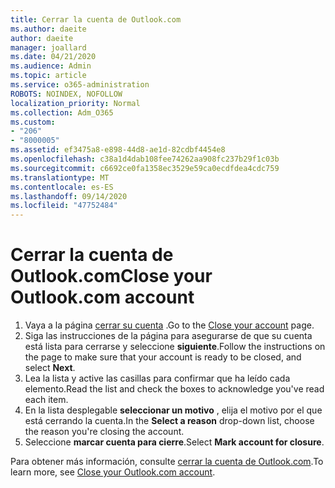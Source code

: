 ```yaml
---
title: Cerrar la cuenta de Outlook.com
ms.author: daeite
author: daeite
manager: joallard
ms.date: 04/21/2020
ms.audience: Admin
ms.topic: article
ms.service: o365-administration
ROBOTS: NOINDEX, NOFOLLOW
localization_priority: Normal
ms.collection: Adm_O365
ms.custom:
- "206"
- "8000005"
ms.assetid: ef3475a8-e898-44d8-ae1d-82cdbf4454e8
ms.openlocfilehash: c38a1d4dab108fee74262aa908fc237b29f1c03b
ms.sourcegitcommit: c6692ce0fa1358ec3529e59ca0ecdfdea4cdc759
ms.translationtype: MT
ms.contentlocale: es-ES
ms.lasthandoff: 09/14/2020
ms.locfileid: "47752484"
---
```

# <a name="close-your-outlookcom-account"></a><span data-ttu-id="645c8-102">Cerrar la cuenta de Outlook.com</span><span class="sxs-lookup"><span data-stu-id="645c8-102">Close your Outlook.com account</span></span>

1. <span data-ttu-id="645c8-103">Vaya a la página [cerrar su cuenta](https://go.microsoft.com/fwlink/p/?linkid=845493) .</span><span class="sxs-lookup"><span data-stu-id="645c8-103">Go to the [Close your account](https://go.microsoft.com/fwlink/p/?linkid=845493) page.</span></span>
2. <span data-ttu-id="645c8-104">Siga las instrucciones de la página para asegurarse de que su cuenta está lista para cerrarse y seleccione **siguiente**.</span><span class="sxs-lookup"><span data-stu-id="645c8-104">Follow the instructions on the page to make sure that your account is ready to be closed, and select **Next**.</span></span>
3. <span data-ttu-id="645c8-105">Lea la lista y active las casillas para confirmar que ha leído cada elemento.</span><span class="sxs-lookup"><span data-stu-id="645c8-105">Read the list and check the boxes to acknowledge you've read each item.</span></span>
4. <span data-ttu-id="645c8-106">En la lista desplegable **seleccionar un motivo** , elija el motivo por el que está cerrando la cuenta.</span><span class="sxs-lookup"><span data-stu-id="645c8-106">In the **Select a reason** drop-down list, choose the reason you're closing the account.</span></span>
5. <span data-ttu-id="645c8-107">Seleccione **marcar cuenta para cierre**.</span><span class="sxs-lookup"><span data-stu-id="645c8-107">Select **Mark account for closure**.</span></span>

<span data-ttu-id="645c8-108">Para obtener más información, consulte [cerrar la cuenta de Outlook.com](https://support.office.com/article/564b801e-2a47-4cb2-afa8-12ead3185038?wt.mc_id=Office_Outlook_com_Alchemy).</span><span class="sxs-lookup"><span data-stu-id="645c8-108">To learn more, see [Close your Outlook.com account](https://support.office.com/article/564b801e-2a47-4cb2-afa8-12ead3185038?wt.mc_id=Office_Outlook_com_Alchemy).</span></span>
  